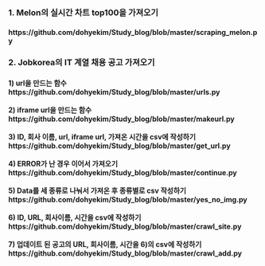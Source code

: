 

<h3> 1. Melon의 실시간 차트 top100을 가져오기
<br>
<h4> https://github.com/dohyekim/Study_blog/blob/master/scraping_melon.py
<br>
<h3> 2. Jobkorea의 IT 계열 채용 공고 가져오기
<br>
<h4> 1) url을 만드는 함수
 https://github.com/dohyekim/Study_blog/blob/master/urls.py<br>
<br>
2) iframe url을 만드는 함수
 https://github.com/dohyekim/Study_blog/blob/master/makeurl.py<br>
<br>
3) ID, 회사 이름, url, iframe url, 가져온 시간을 csv에 작성하기
 https://github.com/dohyekim/Study_blog/blob/master/get_url.py<br>
<br>
4) ERROR가 난 경우 이어서 가져오기
 https://github.com/dohyekim/Study_blog/blob/master/continue.py<br>
<br>
5) Data를 세 종류로 나눠서 가져온 후 종류별로 csv 작성하기
 https://github.com/dohyekim/Study_blog/blob/master/yes_no_img.py<br>
<br>
6) ID, URL, 회사이름, 시간을 csv에 작성하기
https://github.com/dohyekim/Study_blog/blob/master/crawl_site.py<br>
<br>
7) 업데이트 된 공고의 URL, 회사이름, 시간을 6)의 csv에 작성하기
https://github.com/dohyekim/Study_blog/blob/master/crawl_add.py<br> </h4>


